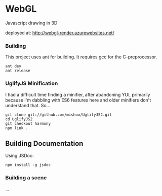 # WebGL
Javascript drawing in 3D 

deployed at: http://webgl-render.azurewebsites.net/

### Building
This project uses ant for building. It requires gcc for the C-preprocessor.
 
    ant dev
    ant release

### UglifyJS Minification
I had a difficult time finding a minifier, after abandoning YUI, primarily because I'm dabbling with 
ES6 features here and older minifiers don't understand that. So...

    git clone git://github.com/mishoo/UglifyJS2.git
    cd UglifyJS2
    git checkout harmony
    npm link .
    
## Building Documentation
Using JSDoc:
 
    npm install -g jsdoc

### Building a scene
...

